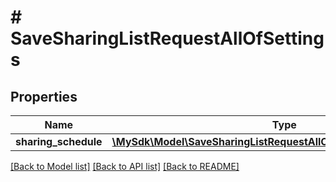 # # SaveSharingListRequestAllOfSettings

## Properties

Name | Type | Description | Notes
------------ | ------------- | ------------- | -------------
**sharing_schedule** | [**\MySdk\Model\SaveSharingListRequestAllOfSettingsSharingSchedule**](SaveSharingListRequestAllOfSettingsSharingSchedule.md) |  | [optional]

[[Back to Model list]](../../README.md#models) [[Back to API list]](../../README.md#endpoints) [[Back to README]](../../README.md)

